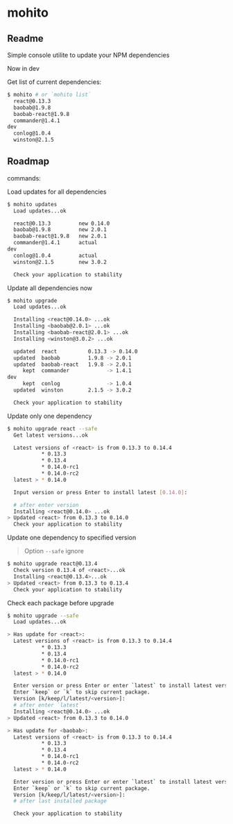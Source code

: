 # mohito

## Readme

Simple console utilite to update your NPM dependencies

Now in dev

Get list of current dependencies:

```bash
$ mohito # or `mohito list`
  react@0.13.3
  baobab@1.9.8
  baobab-react@1.9.8
  commander@1.4.1
dev
  conlog@1.0.4
  winston@2.1.5
```


## Roadmap

commands:




Load updates for all dependencies

```bash
$ mohito updates
  Load updates...ok

  react@0.13.3         new 0.14.0
  baobab@1.9.8         new 2.0.1
  baobab-react@1.9.8   new 2.0.1
  commander@1.4.1      actual
dev
  conlog@1.0.4         actual
  winston@2.1.5        new 3.0.2

  Check your application to stability
```


Update all dependencies now

```bash
$ mohito upgrade
  Load updates...ok

  Installing <react@0.14.0> ...ok
  Installing <baobab@2.0.1> ...ok
  Installing <baobab-react@2.0.1> ...ok
  Installing <winston@3.0.2> ...ok

  updated  react          0.13.3 -> 0.14.0
  updated  baobab         1.9.8 -> 2.0.1
  updated  baobab-react   1.9.8 -> 2.0.1
     kept  commander            -> 1.4.1
dev
     kept  conlog               -> 1.0.4
  updated  winston        2.1.5 -> 3.0.2

  Check your application to stability
```


Update only one dependency

```bash
$ mohito upgrade react --safe
  Get latest versions...ok

  Latest versions of <react> is from 0.13.3 to 0.14.4
           * 0.13.3
           * 0.13.4
           * 0.14.0-rc1
           * 0.14.0-rc2
  latest > * 0.14.0

  Input version or press Enter to install latest [0.14.0]:

  # after enter version
  Installing <react@0.14.0> ...ok
> Updated <react> from 0.13.3 to 0.14.0
  Check your application to stability
```

Update one dependency to specified version
> Option `--safe` ignore

```bash
$ mohito upgrade react@0.13.4
  Check version 0.13.4 of <react>...ok
  Installing <react@0.13.4>...ok
> Updated <react> from 0.13.3 to 0.13.4
  Check your application to stability
```


Check each package before upgrade

```bash
$ mohito upgrade --safe
  Load updates...ok

> Has update for <react>:
  Latest versions of <react> is from 0.13.3 to 0.14.4
           * 0.13.3
           * 0.13.4
           * 0.14.0-rc1
           * 0.14.0-rc2
  latest > * 0.14.0

  Enter version or press Enter or enter `latest` to install latest version.
  Enter `keep` or `k` to skip current package.
  Version [k/keep/l/latest/<version>]:
  # after enter `latest`
  Installing <react@0.14.0> ...ok
> Updated <react> from 0.13.3 to 0.14.0

> Has update for <baobab>:
  Latest versions of <react> is from 0.13.3 to 0.14.4
           * 0.13.3
           * 0.13.4
           * 0.14.0-rc1
           * 0.14.0-rc2
  latest > * 0.14.0

  Enter version or press Enter or enter `latest` to install latest version.
  Enter `keep` or `k` to skip current package.
  Version [k/keep/l/latest/<version>]:
  # after last installed package

  Check your application to stability
```


